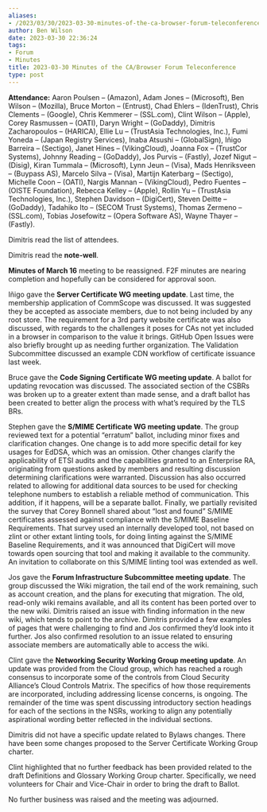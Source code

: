 ```yaml
---
aliases:
- /2023/03/30/2023-03-30-minutes-of-the-ca-browser-forum-teleconference/
author: Ben Wilson
date: 2023-03-30 22:36:24
tags:
- Forum
- Minutes
title: 2023-03-30 Minutes of the CA/Browser Forum Teleconference
type: post
---
```


**Attendance:** Aaron Poulsen – (Amazon), Adam Jones – (Microsoft), Ben Wilson – (Mozilla), Bruce Morton – (Entrust), Chad Ehlers – (IdenTrust), Chris Clements – (Google), Chris Kemmerer – (SSL.com), Clint Wilson – (Apple), Corey Rasmussen – (OATI), Daryn Wright – (GoDaddy), Dimitris Zacharopoulos – (HARICA), Ellie Lu – (TrustAsia Technologies, Inc.), Fumi Yoneda – (Japan Registry Services), Inaba Atsushi – (GlobalSign), Iñigo Barreira – (Sectigo), Janet Hines – (VikingCloud), Joanna Fox – (TrustCor Systems), Johnny Reading – (GoDaddy), Jos Purvis – (Fastly), Jozef Nigut – (Disig), Kiran Tummala – (Microsoft), Lynn Jeun – (Visa), Mads Henriksveen – (Buypass AS), Marcelo Silva – (Visa), Martijn Katerbarg – (Sectigo), Michelle Coon – (OATI), Nargis Mannan – (VikingCloud), Pedro Fuentes – (OISTE Foundation), Rebecca Kelley – (Apple), Rollin Yu – (TrustAsia Technologies, Inc.), Stephen Davidson – (DigiCert), Steven Deitte – (GoDaddy), Tadahiko Ito – (SECOM Trust Systems), Thomas Zermeno – (SSL.com), Tobias Josefowitz – (Opera Software AS), Wayne Thayer – (Fastly).  

Dimitris read the list of attendees.

Dimitris read the **note-well**.

**Minutes of March 16** meeting to be reassigned.
F2F minutes are nearing completion and hopefully can be considered for approval soon.

Iñigo gave the **Server Certificate WG meeting update**. Last time, the membership application of CommScope was discussed. It was suggested they be accepted as associate members, due to not being included by any root store. The requirement for a 3rd party website certificate was also discussed, with regards to the challenges it poses for CAs not yet included in a browser in comparison to the value it brings. GitHub Open Issues were also briefly brought up as needing further organization. The Validation Subcommittee discussed an example CDN workflow of certificate issuance last week.

Bruce gave the **Code Signing Certificate WG meeting update**. A ballot for updating revocation was discussed. The associated section of the CSBRs was broken up to a greater extent than made sense, and a draft ballot has been created to better align the process with what’s required by the TLS BRs.

Stephen gave the **S/MIME Certificate WG meeting update**. The group reviewed text for a potential “erratum” ballot, including minor fixes and clarification changes. One change is to add more specific detail for key usages for EdDSA, which was an omission. Other changes clarify the applicability of ETSI audits and the capabilities granted to an Enterprise RA, originating from questions asked by members and resulting discussion determining clarifications were warranted. Discussion has also occurred related to allowing for additional data sources to be used for checking telephone numbers to establish a reliable method of communication. This addition, if it happens, will be a separate ballot. Finally, we partially revisited the survey that Corey Bonnell shared about “lost and found” S/MIME certificates assessed against compliance with the S/MIME Baseline Requirements. That survey used an internally developed tool, not based on zlint or other extant linting tools, for doing linting against the S/MIME Baseline Requirements, and it was announced that DigiCert will move towards open sourcing that tool and making it available to the community. An invitation to collaborate on this S/MIME linting tool was extended as well.

Jos gave the **Forum Infrastructure Subcommittee meeting update**. The group discussed the Wiki migration, the tail end of the work remaining, such as account creation, and the plans for executing that migration. The old, read-only wiki remains available, and all its content has been ported over to the new wiki.
Dimitris raised an issue with finding information in the new wiki, which tends to point to the archive. Dimitris provided a few examples of pages that were challenging to find and Jos confirmed they’d look into it further.
Jos also confirmed resolution to an issue related to ensuring associate members are automatically able to access the wiki.

Clint gave the **Networking Security Working Group meeting update**. An update was provided from the Cloud group, which has reached a rough consensus to incorporate some of the controls from Cloud Security Alliance’s Cloud Controls Matrix. The specifics of how those requirements are incorporated, including addressing license concerns, is ongoing. The remainder of the time was spent discussing introductory section headings for each of the sections in the NSRs, working to align any potentially aspirational wording better reflected in the individual sections.

Dimitris did not have a specific update related to Bylaws changes. There have been some changes proposed to the Server Certificate Working Group charter.

Clint highlighted that no further feedback has been provided related to the draft Definitions and Glossary Working Group charter. Specifically, we need volunteers for Chair and Vice-Chair in order to bring the draft to Ballot.

No further business was raised and the meeting was adjourned.